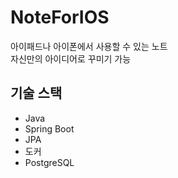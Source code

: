# NoteForIOS
아이패드나 아이폰에서 사용할 수 있는 노트 \
자신만의 아이디어로 꾸미기 가능

## 기술 스택
- Java
- Spring Boot
- JPA
- 도커
- PostgreSQL

